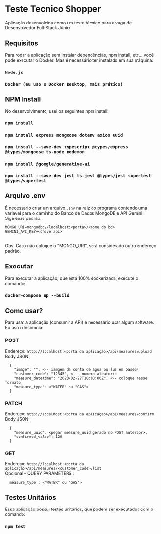 # Teste Tecnico Shopper
Aplicação desenvolvida como um teste técnico para a vaga de Desenvolvedor Full-Stack Júnior

## Requisitos
Para rodar a aplicação sem instalar dependências, npm install, etc... você pode executar o Docker. Mas é necessário ter instalado em sua máquina:

### `Node.js`
### `Docker (eu uso o Docker Desktop, mais prático)`

## NPM Install
No desenvolvimento, usei os seguintes npm install:

### `npm install`
### `npm install express mongoose dotenv axios uuid`
### `npm install --save-dev typescript @types/express @types/mongoose ts-node nodemon`
### `npm install @google/generative-ai`
### `npm install --save-dev jest ts-jest @types/jest supertest @types/supertest`

## Arquivo .env
É necessario criar um arquivo `.env` na raiz do programa contendo uma variavel para o caminho do Banco de Dados MongoDB e API Gemini.
<br />
Siga esse padrão:
~~~
MONGO_URI=mongodb://localhost:<porta>/<nome do bd>
GEMINI_API_KEY=<chave api>
~~~
<br />
Obs: Caso não coloque o "MONGO_URI", será considerado outro endereço padrão.

## Executar
Para executar a aplicação, que está 100% dockerizada, execute o comando:
### `docker-compose up --build`

## Como usar?
Para usar a aplicação (consumir a API) é necessário usar algum software. Eu uso o Insomnia:

### POST
Endereço: 
  `http://localhost:<porta da aplicação>/api/measures/upload`
<br />
Body JSON: 
~~~
  {
    "image": "", <-- iamgem da conta de agua ou luz em base64
    "customer_code": "12345", <--- numero aleatorio
    "measure_datetime": "2023-02-27T10:00:00Z", <-- coloque nesse formato
    "measure_type": <"WATER" ou "GAS">
  }
~~~

### PATCH
Endereço: 
  `http://localhost:<porta da aplicação>/api/measures/confirm`
<br />
Body JSON: 
~~~
  {
    "measure_uuid": <pegar measure_uuid gerado no POST anterior>,
    "confirmed_value": 120
  }
~~~

### GET
Endereço: 
  `http://localhost:<porta da aplicação>/api/measures/<customer_code>/list`
<br />
Opcional - QUERY PARAMETERS : 
~~~
  measure_type : <"WATER" ou "GAS">
~~~

## Testes Unitários
Essa aplicação possui testes unitários, que podem ser executados com o comando:
### `npm test`
